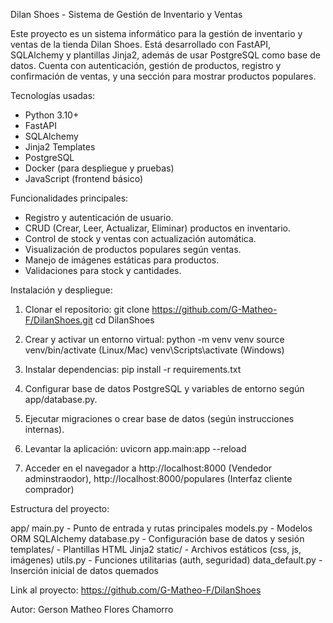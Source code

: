 Dilan Shoes - Sistema de Gestión de Inventario y Ventas

Este proyecto es un sistema informático para la gestión de inventario y ventas de la tienda Dilan Shoes. Está desarrollado con FastAPI, SQLAlchemy y plantillas Jinja2, además de usar PostgreSQL como base de datos. Cuenta con autenticación, gestión de productos, registro y confirmación de ventas, y una sección para mostrar productos populares.

Tecnologías usadas:
- Python 3.10+
- FastAPI
- SQLAlchemy
- Jinja2 Templates
- PostgreSQL
- Docker (para despliegue y pruebas)
- JavaScript (frontend básico)

Funcionalidades principales:
- Registro y autenticación de usuario.
- CRUD (Crear, Leer, Actualizar, Eliminar) productos en inventario.
- Control de stock y ventas con actualización automática.
- Visualización de productos populares según ventas.
- Manejo de imágenes estáticas para productos.
- Validaciones para stock y cantidades.

Instalación y despliegue:

1. Clonar el repositorio:
   git clone https://github.com/G-Matheo-F/DilanShoes.git
   cd DilanShoes

2. Crear y activar un entorno virtual:
   python -m venv venv
   source venv/bin/activate  (Linux/Mac)
   venv\Scripts\activate     (Windows)

3. Instalar dependencias:
   pip install -r requirements.txt

4. Configurar base de datos PostgreSQL y variables de entorno según app/database.py.

5. Ejecutar migraciones o crear base de datos (según instrucciones internas).

6. Levantar la aplicación:
   uvicorn app.main:app --reload

7. Acceder en el navegador a http://localhost:8000 (Vendedor adminstraodor),  http://localhost:8000/populares (Interfaz cliente comprador)

Estructura del proyecto:

app/
  main.py             - Punto de entrada y rutas principales
  models.py           - Modelos ORM SQLAlchemy
  database.py         - Configuración base de datos y sesión
  templates/          - Plantillas HTML Jinja2
  static/             - Archivos estáticos (css, js, imágenes)
  utils.py            - Funciones utilitarias (auth, seguridad)
  data_default.py     - Inserción inicial de datos quemados

Link al proyecto:
https://github.com/G-Matheo-F/DilanShoes

Autor:
Gerson Matheo Flores Chamorro
